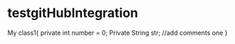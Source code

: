 # testgitHubIntegration

My class1{
private int number = 0;
Private String str;
//add comments one
}